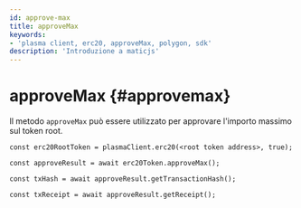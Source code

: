 ```yaml
---
id: approve-max
title: approveMax
keywords:
- 'plasma client, erc20, approveMax, polygon, sdk'
description: 'Introduzione a maticjs'
---
```


# approveMax {#approvemax}

Il metodo `approveMax` può essere utilizzato per approvare l'importo massimo sul token root.

```
const erc20RootToken = plasmaClient.erc20(<root token address>, true);

const approveResult = await erc20Token.approveMax();

const txHash = await approveResult.getTransactionHash();

const txReceipt = await approveResult.getReceipt();

```
